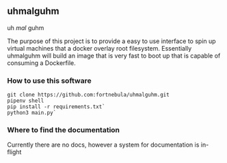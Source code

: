 ## uhmalguhm
 uh *mal* guhm
 
 The purpose of this project is to provide a easy to use interface to spin up virtual machines that a docker overlay root filesystem. Essentially uhmalguhm will build an image that is very fast to boot up that is capable of consuming a Dockerfile. 
 
 ### How to use this software
```
git clone https://github.com:fortnebula/uhmalguhm.git
pipenv shell
pip install -r requirements.txt`
python3 main.py`
```
### Where to find the documentation

Currently there are no docs, however a system for documentation is in-flight
